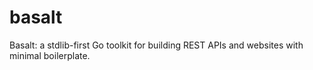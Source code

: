 # basalt
Basalt: a stdlib-first Go toolkit for building REST APIs and websites with minimal boilerplate.
